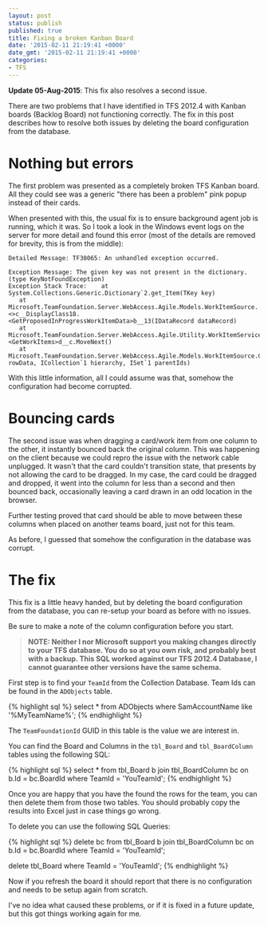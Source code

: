```yaml
---
layout: post
status: publish
published: true
title: Fixing a broken Kanban Board
date: '2015-02-11 21:19:41 +0000'
date_gmt: '2015-02-11 21:19:41 +0000'
categories:
- TFS
---
```

**Update 05-Aug-2015**: This fix also resolves a second issue. 

There are two problems that I have identified in TFS 2012.4 with Kanban boards (Backlog Board) not functioning correctly. The fix in this post describes how to resolve both issues by deleting the board configuration from the database.

# Nothing but errors
The first problem was presented as a completely broken TFS Kanban board. All they could see was a generic "there has been a problem" pink popup instead of their cards.

When presented with this, the usual fix is to ensure background agent job is running, which it was. So I took a look in the Windows event logs on the server for more detail and found this error (most of the details are removed for brevity, this is from the middle):
 
    Detailed Message: TF30065: An unhandled exception occurred.
     
    Exception Message: The given key was not present in the dictionary. (type KeyNotFoundException)
    Exception Stack Trace:    at System.Collections.Generic.Dictionary`2.get_Item(TKey key)
       at Microsoft.TeamFoundation.Server.WebAccess.Agile.Models.WorkItemSource.<>c__DisplayClass18.<GetProposedInProgressWorkItemData>b__13(IDataRecord dataRecord)
       at Microsoft.TeamFoundation.Server.WebAccess.Agile.Utility.WorkItemServiceUtils.<GetWorkItems>d__c.MoveNext()
       at Microsoft.TeamFoundation.Server.WebAccess.Agile.Models.WorkItemSource.GetProposedInProgressWorkItemData(ICollection`1 rowData, ICollection`1 hierarchy, ISet`1 parentIds)
       
With this little information, all I could assume was that, somehow the configuration had become corrupted. 
       
# Bouncing cards
The second issue was when dragging a card/work item from one column to the other, it instantly bounced back the original column. This was happening on the client because we could repro the issue with the network cable unplugged. It wasn't that the card couldn't transition state, that presents by not allowing the card to be dragged. In my case, the card could be dragged and dropped, it went into the column for less than a second and then bounced back, occasionally leaving a card drawn in an odd location in the browser.

Further testing proved that card should be able to move between these columns when placed on another teams board, just not for this team.

As before, I guessed that somehow the configuration in the database was corrupt.

# The fix

This fix is a little heavy handed, but by deleting the board configuration from the database, you can re-setup your board as before with no issues.

Be sure to make a note of the column configuration before you start.

> **NOTE: Neither I nor Microsoft support you making changes directly to your TFS database. You do so at you own risk, and probably best with a backup. 
> This SQL worked against our TFS 2012.4 Database, I cannot guarantee other versions have the same schema.**

First step is to find your `TeamId` from the Collection Database. Team Ids can be found in the `ADObjects` table.

{% highlight sql %}
select * from ADObjects
where SamAccountName like '%MyTeamName%';
{% endhighlight %}

The `TeamFoundationId` GUID in this table is the value we are interest in.

You can find the Board and Columns in the `tbl_Board` and `tbl_BoardColumn` tables using the following SQL:

{% highlight sql %}
select * from tbl_Board b
join tbl_BoardColumn bc on b.Id = bc.BoardId
where TeamId = 'YouTeamId';
{% endhighlight %}
    
Once you are happy that you have the found the rows for the team, you can then delete them from those two tables. You should probably copy the results into Excel just in case things go wrong.

To delete you can use the following SQL Queries:

{% highlight sql %}
delete bc
from tbl_Board b
join tbl_BoardColumn bc on b.Id = bc.BoardId
where TeamId = 'YouTeamId';

delete tbl_Board
where TeamId = 'YouTeamId';
{% endhighlight %}
    
Now if you refresh the board it should report that there is no configuration and needs to be setup again from scratch.

I've no idea what caused these problems, or if it is fixed in a future update, but this got things working again for me.
